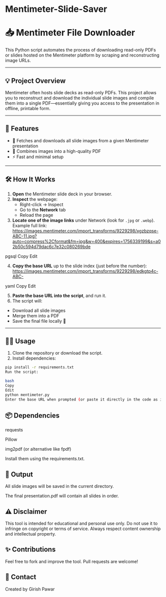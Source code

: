 # Mentimeter-Slide-Saver
# 📥 Mentimeter File Downloader

This Python script automates the process of downloading read-only PDFs or slides hosted on the Mentimeter platform by scraping and reconstructing image URLs.

---

## 💡 Project Overview

Mentimeter often hosts slide decks as read-only PDFs. This project allows you to reconstruct and download the individual slide images and compile them into a single PDF—essentially giving you access to the presentation in offline, printable form.

---

## 🚀 Features

- 🔗 Fetches and downloads all slide images from a given Mentimeter presentation
- 📄 Combines images into a high-quality PDF
- ⚡ Fast and minimal setup

---

## 🛠️ How It Works

1. **Open** the Mentimeter slide deck in your browser.
2. **Inspect** the webpage:
   - Right-click → Inspect
   - Go to the **Network** tab
   - Reload the page
3. **Locate one of the image links** under Network (look for `.jpg` or `.webp`).
   Example full link:
https://images.mentimeter.com/import_transforms/9229298/xgzbzqse-ABC-11.jpg?auto=compress%2Cformat&fm=jpg&w=400&expires=1756339199&s=a02b50c594d79dac6c7e32c080269bde

pgsql
Copy
Edit

4. **Copy the base URL** up to the slide index (just before the number):
https://images.mentimeter.com/import_transforms/9229298/edkgtp4c-ABC-

yaml
Copy
Edit

5. **Paste the base URL into the script**, and run it.
6. The script will:
- Download all slide images
- Merge them into a PDF
- Save the final file locally 🎉

---

## 🧑‍💻 Usage

1. Clone the repository or download the script.
2. Install dependencies:
```bash
pip install -r requirements.txt
Run the script:

bash
Copy
Edit
python mentimeter.py
Enter the base URL when prompted (or paste it directly in the code as instructed).
```
## 📦 Dependencies
requests

Pillow

img2pdf (or alternative like fpdf)

Install them using the requirements.txt.

## 📂 Output
All slide images will be saved in the current directory.

The final presentation.pdf will contain all slides in order.

## ⚠️ Disclaimer
This tool is intended for educational and personal use only. Do not use it to infringe on copyright or terms of service. Always respect content ownership and intellectual property.

## ✨ Contributions
Feel free to fork and improve the tool. Pull requests are welcome!

## 📧 Contact
Created by Girish Pawar

